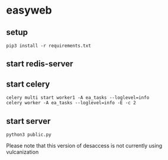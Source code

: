 # easyweb
## setup
	pip3 install -r requirements.txt

## start redis-server
## start celery

    celery multi start worker1 -A ea_tasks --loglevel=info
    celery worker -A ea_tasks --loglevel=info -E -c 2
## start server

	python3 public.py
	
	



Please note that this version of desaccess is not currently using vulcanization
